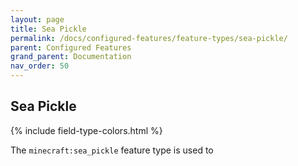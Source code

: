 ```yaml
---
layout: page
title: Sea Pickle
permalink: /docs/configured-features/feature-types/sea-pickle/
parent: Configured Features
grand_parent: Documentation
nav_order: 50
---
```


## Sea Pickle

<head>
    {% include field-type-colors.html %}
</head>

The `minecraft:sea_pickle` feature type is used to
    